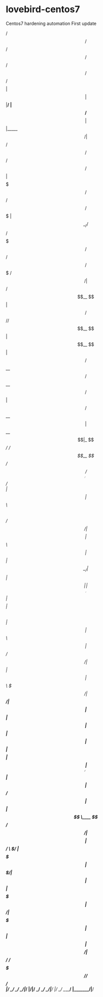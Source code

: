 # lovebird-centos7
Centos7 hardening automation
First update



 /$$                                     /$$       /$$                 /$$          /$$$$$$                        /$$                        /$$$$$$$$
| $$                                    | $$      |__/                | $$         /$$__  $$                      | $$                       |_____ $$/
| $$        /$$$$$$  /$$    /$$ /$$$$$$ | $$$$$$$  /$$  /$$$$$$   /$$$$$$$        | $$  \__/  /$$$$$$  /$$$$$$$  /$$$$$$    /$$$$$$   /$$$$$$$    /$$/ 
| $$       /$$__  $$|  $$  /$$//$$__  $$| $$__  $$| $$ /$$__  $$ /$$__  $$ /$$$$$$| $$       /$$__  $$| $$__  $$|_  $$_/   /$$__  $$ /$$_____/   /$$/  
| $$      | $$  \ $$ \  $$/$$/| $$$$$$$$| $$  \ $$| $$| $$  \__/| $$  | $$|______/| $$      | $$$$$$$$| $$  \ $$  | $$    | $$  \ $$|  $$$$$$   /$$/   
| $$      | $$  | $$  \  $$$/ | $$_____/| $$  | $$| $$| $$      | $$  | $$        | $$    $$| $$_____/| $$  | $$  | $$ /$$| $$  | $$ \____  $$ /$$/    
| $$$$$$$$|  $$$$$$/   \  $/  |  $$$$$$$| $$$$$$$/| $$| $$      |  $$$$$$$        |  $$$$$$/|  $$$$$$$| $$  | $$  |  $$$$/|  $$$$$$/ /$$$$$$$//$$/     
|________/ \______/     \_/    \_______/|_______/ |__/|__/       \_______/         \______/  \_______/|__/  |__/   \___/   \______/ |_______/|__/      
                                                                                                                                                       
                                                                                                                                                       
                                                                                                                                                       

